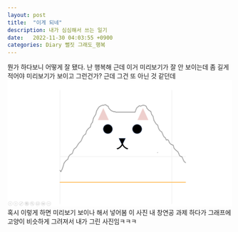 ```yaml
---
layout: post
title:  "이게 되네"
description: 내가 심심해서 쓰는 일기
date:   2022-11-30 04:03:55 +0900
categories: Diary 뻘짓 그래도_행복
---
```

뭔가 하다보니 어떻게 잘 됐다. 난 행복해
근데 이거 미리보기가 잘 안 보이는데 좀 길게 적어야 미리보기가 보이고 그런건가?
근데 그건 또 아닌 것 같던데
![내 창연공 과제가 그려준 고양이](./graph_cat.png)
혹시 이렇게 하면 미리보기 보이나 해서 넣어봄 
이 사진 내 창연공 과제 하다가 그래프에 고양이 비슷하게 그려져서 
내가 그린 사진임ㅋㅋㅋ